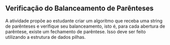 ## Verificação do Balanceamento de Parênteses
A atividade propõe ao estudante criar um algoritmo que receba uma string de parênteses e verifique seu balanceamento, isto é, para cada abertura de parêntese, existe um fechamento de parêntese. Isso deve ser feito utilizando a estrutura de dados pilhas.